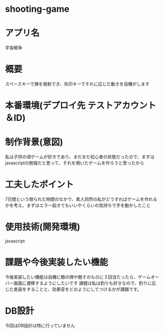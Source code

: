 # shooting-game

# アプリ名
宇宙戦争

# 概要
スペースキーで弾を発射でき、矢印キーでそれに応じた動きを自機がします

# 本番環境(デプロイ先 テストアカウント＆ID)

# 制作背景(意図)
私は子供の頃ゲームが好きであり、まだまだ初心者の状態だったので、まずはjavascriptの勉強だと思って、それを用いたゲームを作ろうと思ったから

# 工夫したポイント
7日間という限られた時間のなかで、素人同然の私がどうすればゲームを作れるかを考え、まずはエラー起きてもいいやくらいの気持ちで手を動かしたこと

# 使用技術(開発環境)
javascript

# 課題や今後実装したい機能
今後実装したい機能は自機に敵の弾や敵そのものに３回当たったら、ゲームオーバー画面に遷移するようにしたいです
課題は私は釣りも好きなので、釣りに応じた実装をすることと、効果音をどのようにしてつけるかが課題です。

# DB設計
今回はDB設計は特に行っていません
